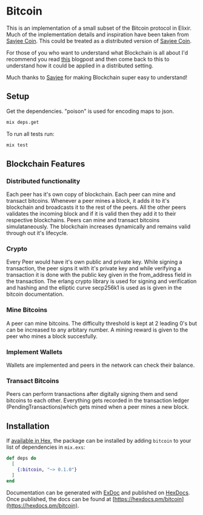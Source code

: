 # Bitcoin

This is an implementation of a small subset of the Bitcoin protocol in Elixir. Much of the implementation details and inspiration have been taken from [Savjee Coin](https://www.savjee.be/2017/07/Writing-tiny-blockchain-in-JavaScript/). This could be treated as a distributed version of [Savjee Coin](https://www.savjee.be/2017/07/Writing-tiny-blockchain-in-JavaScript/).


For those of you who want to understand what Blockchain is all about I'd recommend you read [this](https://www.savjee.be/2017/07/Writing-tiny-blockchain-in-JavaScript/) blogpost and then come back to this to understand how it could be applied in a distributed setting.

Much thanks to [Savjee](https://github.com/Savjee) for making Blockchain super easy to understand!


## Setup

Get the dependencies. "poison" is used for encoding maps to json.
```bash
mix deps.get
```

To run all tests run:

```bash
mix test
```

## Blockchain Features

### Distributed functionality

Each peer has it's own copy of blockchain. Each peer can mine and transact bitcoins. Whenever a peer mines a block, it adds it to it's blockchain and broadcasts it to the rest of the peers. All the other peers validates the incoming block and if it is valid then they add it to their respective blockchains. Peers can mine and transact bitcoins simulataneously. The blockchain increases dynamically and remains valid through out it's lifecycle.

### Crypto

Every Peer would have it's own public and private key. While signing a transaction, the peer signs it with it's private key and while verifying a transaction it is done with the public key given in the from_address field in the transaction. The erlang crypto library is used for signing and verification and hashing and the elliptic curve secp256k1 is used as is given in the bitcoin documentation.

### Mine Bitcoins

A peer can mine bitcoins. The difficulty threshold is kept at 2 leading 0's but can be increased to any arbitary number. A mining reward is given to the peer who mines a block succesfully.

### Implement Wallets

Wallets are implemented and peers in the network can check their balance.

### Transact Bitcoins

Peers can perform transactions after digitally signing them and send bitcoins to each other. Everything gets recorded in the transaction ledger (PendingTransactions)which gets mined when a peer mines a new block.


## Installation

If [available in Hex](https://hex.pm/docs/publish), the package can be installed
by adding `bitcoin` to your list of dependencies in `mix.exs`:

```elixir
def deps do
  [
    {:bitcoin, "~> 0.1.0"}
  ]
end
```

Documentation can be generated with [ExDoc](https://github.com/elixir-lang/ex_doc)
and published on [HexDocs](https://hexdocs.pm). Once published, the docs can
be found at [https://hexdocs.pm/bitcoin](https://hexdocs.pm/bitcoin).

